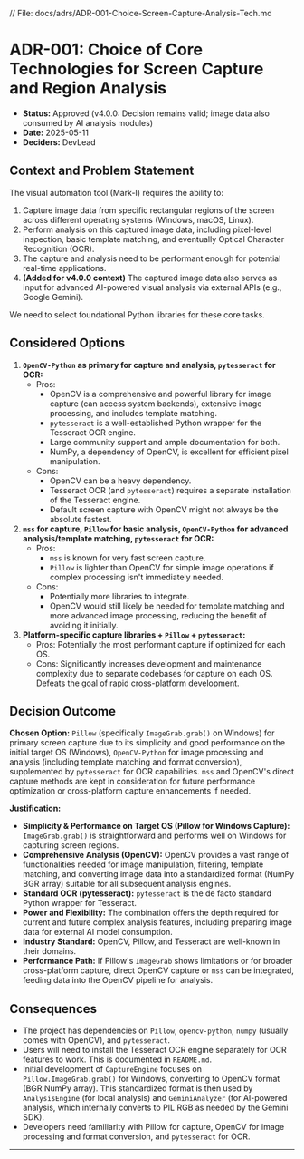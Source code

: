 // File: docs/adrs/ADR-001-Choice-Screen-Capture-Analysis-Tech.md

# ADR-001: Choice of Core Technologies for Screen Capture and Region Analysis

*   **Status:** Approved (v4.0.0: Decision remains valid; image data also consumed by AI analysis modules)
*   **Date:** 2025-05-11
*   **Deciders:** DevLead

## Context and Problem Statement

The visual automation tool (Mark-I) requires the ability to:
1.  Capture image data from specific rectangular regions of the screen across different operating systems (Windows, macOS, Linux).
2.  Perform analysis on this captured image data, including pixel-level inspection, basic template matching, and eventually Optical Character Recognition (OCR).
3.  The capture and analysis need to be performant enough for potential real-time applications.
4.  **(Added for v4.0.0 context)** The captured image data also serves as input for advanced AI-powered visual analysis via external APIs (e.g., Google Gemini).

We need to select foundational Python libraries for these core tasks.

## Considered Options

1.  **`OpenCV-Python` as primary for capture and analysis, `pytesseract` for OCR:**
    *   Pros:
        *   OpenCV is a comprehensive and powerful library for image capture (can access system backends), extensive image processing, and includes template matching.
        *   `pytesseract` is a well-established Python wrapper for the Tesseract OCR engine.
        *   Large community support and ample documentation for both.
        *   NumPy, a dependency of OpenCV, is excellent for efficient pixel manipulation.
    *   Cons:
        *   OpenCV can be a heavy dependency.
        *   Tesseract OCR (and `pytesseract`) requires a separate installation of the Tesseract engine.
        *   Default screen capture with OpenCV might not always be the absolute fastest.
2.  **`mss` for capture, `Pillow` for basic analysis, `OpenCV-Python` for advanced analysis/template matching, `pytesseract` for OCR:**
    *   Pros:
        *   `mss` is known for very fast screen capture.
        *   `Pillow` is lighter than OpenCV for simple image operations if complex processing isn't immediately needed.
    *   Cons:
        *   Potentially more libraries to integrate.
        *   OpenCV would still likely be needed for template matching and more advanced image processing, reducing the benefit of avoiding it initially.
3.  **Platform-specific capture libraries + `Pillow` + `pytesseract`:**
    *   Pros: Potentially the most performant capture if optimized for each OS.
    *   Cons: Significantly increases development and maintenance complexity due to separate codebases for capture on each OS. Defeats the goal of rapid cross-platform development.

## Decision Outcome

**Chosen Option:** `Pillow` (specifically `ImageGrab.grab()` on Windows) for primary screen capture due to its simplicity and good performance on the initial target OS (Windows), `OpenCV-Python` for image processing and analysis (including template matching and format conversion), supplemented by `pytesseract` for OCR capabilities. `mss` and OpenCV's direct capture methods are kept in consideration for future performance optimization or cross-platform capture enhancements if needed.

**Justification:**
*   **Simplicity & Performance on Target OS (Pillow for Windows Capture):** `ImageGrab.grab()` is straightforward and performs well on Windows for capturing screen regions.
*   **Comprehensive Analysis (OpenCV):** OpenCV provides a vast range of functionalities needed for image manipulation, filtering, template matching, and converting image data into a standardized format (NumPy BGR array) suitable for all subsequent analysis engines.
*   **Standard OCR (pytesseract):** `pytesseract` is the de facto standard Python wrapper for Tesseract.
*   **Power and Flexibility:** The combination offers the depth required for current and future complex analysis features, including preparing image data for external AI model consumption.
*   **Industry Standard:** OpenCV, Pillow, and Tesseract are well-known in their domains.
*   **Performance Path:** If Pillow's `ImageGrab` shows limitations or for broader cross-platform capture, direct OpenCV capture or `mss` can be integrated, feeding data into the OpenCV pipeline for analysis.

## Consequences

*   The project has dependencies on `Pillow`, `opencv-python`, `numpy` (usually comes with OpenCV), and `pytesseract`.
*   Users will need to install the Tesseract OCR engine separately for OCR features to work. This is documented in `README.md`.
*   Initial development of `CaptureEngine` focuses on `Pillow.ImageGrab.grab()` for Windows, converting to OpenCV format (BGR NumPy array). This standardized format is then used by `AnalysisEngine` (for local analysis) and `GeminiAnalyzer` (for AI-powered analysis, which internally converts to PIL RGB as needed by the Gemini SDK).
*   Developers need familiarity with Pillow for capture, OpenCV for image processing and format conversion, and `pytesseract` for OCR.

---